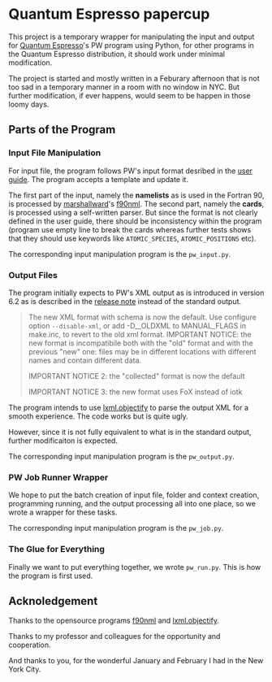 # Quantum Espresso papercup

This project is a temporary wrapper for manipulating the input and output for [Quantum Espresso](http://www.quantum-espresso.org/)'s PW program using Python, for other programs in the Quantum Espresso distribution, it should work under minimal modification.

The project is started and mostly written in a Feburary afternoon that is not too sad in a temporary manner in a room with no window in NYC. But further modification, if ever happens, would seem to be happen in those loomy days.

## Parts of the Program

### Input File Manipulation

For input file, the program follows PW's input format desribed in the [user guide](https://www.quantum-espresso.org/Doc/pw_user_guide/node8.html). The program accepts a template and update it.

The first part of the input, namely the **namelists** as is used in the Fortran 90, is processed by [marshallward](https://github.com/marshallward)'s [f90nml](https://github.com/marshallward/f90nml). The second part, namely the **cards**, is processed using a self-written parser. But since the format is not clearly defined in the user guide, there should be inconsistency within the program (program use empty line to break the cards whereas further tests shows that they should use keywords like `ATOMIC_SPECIES`,
`ATOMIC_POSITIONS` etc).

The corresponding input manipulation program is the `pw_input.py`.

### Output Files

The program initially expects to PW's XML output as is introduced in version 6.2 as is described in the [release note](https://github.com/QEF/q-e/blob/master/Doc/release-notes) instead of the standard output.

> The new XML format with schema is now the default. Use configure option
  `--disable-xml`, or add -D__OLDXML to MANUAL_FLAGS in make.inc, to revert
  to the old xml format. IMPORTANT NOTICE: the new format is incompatibile 
  both with the "old" format and with the previous "new" one: files may be
  in different locations with different names and contain different data.
>
> IMPORTANT NOTICE 2: the "collected" format is now the default
>
> IMPORTANT NOTICE 3: the new format uses FoX instead of iotk

The program intends to use [lxml.objectify](http://lxml.de/objectify.html) to parse the output XML for a smooth experience. The code works but is quite ugly.

However, since it is not fully equivalent to what is in the standard output, further modificaiton is expected.

The corresponding input manipulation program is the `pw_output.py`.

### PW Job Runner Wrapper

We hope to put the batch creation of input file, folder and context creation, programming running, and the output processing all into one place, so we wrote a wrapper for these tasks.

The corresponding input manipulation program is the `pw_job.py`.

### The Glue for Everything

Finally we want to put everything together, we wrote `pw_run.py`. This is how the program is first used.

## Acknoledgement

Thanks to the opensource programs [f90nml](https://github.com/marshallward/f90nml) and [lxml.objectify](http://lxml.de/objectify.html).

Thanks to my professor and colleagues for the opportunity and cooperation.

And thanks to you, for the wonderful January and February I had in the New York City.
